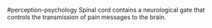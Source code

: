 #perception-psychology 
Spinal cord contains a neurological gate that controls the transmission of pain messages to the brain. 